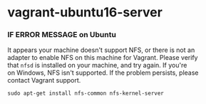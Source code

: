 # vagrant-ubuntu16-server

### IF ERROR MESSAGE on Ubuntu
It appears your machine doesn't support NFS, or there is not an  
adapter to enable NFS on this machine for Vagrant. Please verify  
that `nfsd` is installed on your machine, and try again. If you're  
on Windows, NFS isn't supported. If the problem persists, please  
contact Vagrant support.  


`sudo apt-get install nfs-common nfs-kernel-server`
